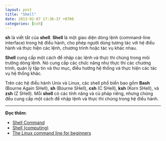 ```yaml
---
layout: post
title: "Shell"
date: 2013-02-07 17:36:37 +0700
categories: [ssh]
---
```


**sh** là viết tắt của **shell**. **Shell** là một giao diện dòng lệnh (command-line interface) trong hệ điều hành, cho phép người dùng tương tác với hệ điều hành và thực hiện các lệnh, chương trình hoặc tác vụ khác nhau.

**Shell** cung cấp một cách để nhập các lệnh và thực thi chúng trong môi trường dòng lệnh. Nó cung cấp các chức năng như thực thi các chương trình, quản lý tập tin và thư mục, điều hướng hệ thống và thực hiện các tác vụ hệ thống khác.

Trên các hệ điều hành Unix và Linux, các shell phổ biến bao gồm **Bash** (Bourne Again SHell), **sh** (Bourne SHell), **csh** (C SHell), **ksh** (Korn SHell), và **zsh** (Z SHell). Mỗi **shell** có các tính năng và cú pháp riêng, nhưng chúng đều cung cấp một cách để nhập lệnh và thực thi chúng trong hệ điều hành.

---

**Đọc thêm**:  
- [Shell Command](https://learn.microsoft.com/vi-vn/visualstudio/ide/reference/shell-command?view=vs-2019)
- [Shell (computing)](https://en.wikipedia.org/wiki/Shell_(computing))
- [The Linux command line for beginners](https://ubuntu.com/tutorials/command-line-for-beginners#1-overview)
